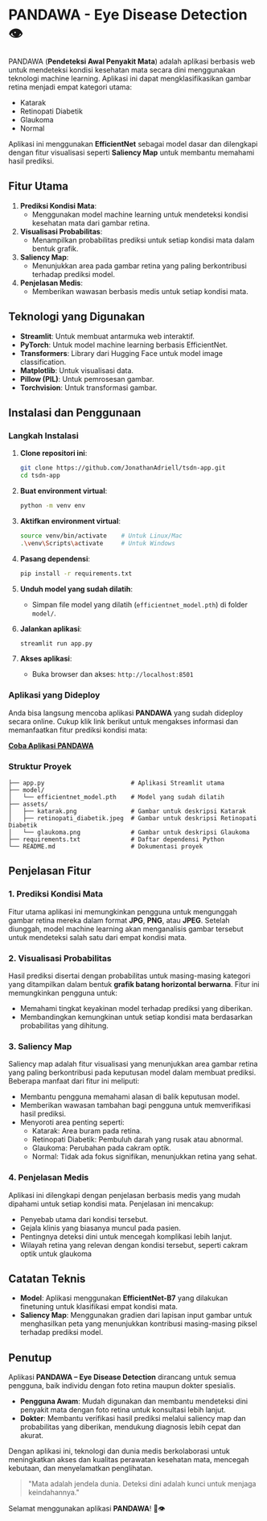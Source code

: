 # PANDAWA - Eye Disease Detection 👁️

PANDAWA (**Pendeteksi Awal Penyakit Mata**) adalah aplikasi berbasis web untuk mendeteksi kondisi kesehatan mata secara dini menggunakan teknologi machine learning. Aplikasi ini dapat mengklasifikasikan gambar retina menjadi empat kategori utama: 

- Katarak
- Retinopati Diabetik
- Glaukoma
- Normal

Aplikasi ini menggunakan **EfficientNet** sebagai model dasar dan dilengkapi dengan fitur visualisasi seperti **Saliency Map** untuk membantu memahami hasil prediksi.

## Fitur Utama

1. **Prediksi Kondisi Mata**: 
   - Menggunakan model machine learning untuk mendeteksi kondisi kesehatan mata dari gambar retina.
2. **Visualisasi Probabilitas**:
   - Menampilkan probabilitas prediksi untuk setiap kondisi mata dalam bentuk grafik.
3. **Saliency Map**:
   - Menunjukkan area pada gambar retina yang paling berkontribusi terhadap prediksi model.
4. **Penjelasan Medis**:
   - Memberikan wawasan berbasis medis untuk setiap kondisi mata.

## Teknologi yang Digunakan

- **Streamlit**: Untuk membuat antarmuka web interaktif.
- **PyTorch**: Untuk model machine learning berbasis EfficientNet.
- **Transformers**: Library dari Hugging Face untuk model image classification.
- **Matplotlib**: Untuk visualisasi data.
- **Pillow (PIL)**: Untuk pemrosesan gambar.
- **Torchvision**: Untuk transformasi gambar.

## Instalasi dan Penggunaan


### Langkah Instalasi

1. **Clone repositori ini**:
   ```bash
   git clone https://github.com/JonathanAdriell/tsdn-app.git
   cd tsdn-app
   ```

2. **Buat environment virtual**:
   ```bash
   python -m venv env
   ```

3. **Aktifkan environment virtual**:
   ```bash
   source venv/bin/activate    # Untuk Linux/Mac
   .\venv\Scripts\activate     # Untuk Windows
   ```

4. **Pasang dependensi**:
   ```bash
   pip install -r requirements.txt
   ```

5. **Unduh model yang sudah dilatih**:
   - Simpan file model yang dilatih (`efficientnet_model.pth`) di folder `model/`.

6. **Jalankan aplikasi**:
   ```bash
   streamlit run app.py
   ```

7. **Akses aplikasi**:
   - Buka browser dan akses: `http://localhost:8501`


### Aplikasi yang Dideploy

Anda bisa langsung mencoba aplikasi **PANDAWA** yang sudah dideploy secara online. Cukup klik link berikut untuk mengakses informasi dan memanfaatkan fitur prediksi kondisi mata:

[**Coba Aplikasi PANDAWA**](https://eye-disease-classification.streamlit.app/)


### Struktur Proyek

```plaintext
├── app.py                        # Aplikasi Streamlit utama
├── model/
│   └── efficientnet_model.pth    # Model yang sudah dilatih
├── assets/
│   ├── katarak.png               # Gambar untuk deskripsi Katarak
│   ├── retinopati_diabetik.jpeg  # Gambar untuk deskripsi Retinopati Diabetik
│   └── glaukoma.png              # Gambar untuk deskripsi Glaukoma
├── requirements.txt              # Daftar dependensi Python
└── README.md                     # Dokumentasi proyek
```

## Penjelasan Fitur

### 1. **Prediksi Kondisi Mata**
Fitur utama aplikasi ini memungkinkan pengguna untuk mengunggah gambar retina mereka dalam format **JPG**, **PNG**, atau **JPEG**. Setelah diunggah, model
machine learning akan menganalisis gambar tersebut untuk mendeteksi salah satu dari empat kondisi mata.

### 2. **Visualisasi Probabilitas**
Hasil prediksi disertai dengan probabilitas untuk masing-masing kategori yang ditampilkan dalam bentuk **grafik batang horizontal berwarna**. Fitur ini memungkinkan pengguna untuk:

- Memahami tingkat keyakinan model terhadap prediksi yang diberikan.
- Membandingkan kemungkinan untuk setiap kondisi mata berdasarkan probabilitas yang dihitung.

### 3. **Saliency Map**
Saliency map adalah fitur visualisasi yang menunjukkan area gambar retina yang paling berkontribusi pada keputusan model dalam membuat prediksi. Beberapa manfaat dari fitur ini meliputi:

- Membantu pengguna memahami alasan di balik keputusan model.
- Memberikan wawasan tambahan bagi pengguna untuk memverifikasi hasil prediksi.
- Menyoroti area penting seperti:
  - Katarak: Area buram pada retina.
  - Retinopati Diabetik: Pembuluh darah yang rusak atau abnormal.
  - Glaukoma: Perubahan pada cakram optik.
  - Normal: Tidak ada fokus signifikan, menunjukkan retina yang sehat.

### 4. **Penjelasan Medis**
Aplikasi ini dilengkapi dengan penjelasan berbasis medis yang mudah dipahami untuk setiap kondisi mata. Penjelasan ini mencakup:

- Penyebab utama dari kondisi tersebut.
- Gejala klinis yang biasanya muncul pada pasien.
- Pentingnya deteksi dini untuk mencegah komplikasi lebih lanjut.
- Wilayah retina yang relevan dengan kondisi tersebut, seperti cakram optik untuk glaukoma

## Catatan Teknis

- **Model**: Aplikasi menggunakan **EfficientNet-B7** yang dilakukan finetuning untuk klasifikasi empat kondisi mata.
- **Saliency Map**: Menggunakan gradien dari lapisan input gambar untuk menghasilkan peta yang menunjukkan kontribusi masing-masing piksel terhadap prediksi model.

## Penutup

Aplikasi **PANDAWA – Eye Disease Detection** dirancang untuk semua pengguna, baik individu dengan foto retina maupun dokter spesialis.

- **Pengguna Awam**: Mudah digunakan dan membantu mendeteksi dini penyakit mata dengan foto retina untuk konsultasi lebih lanjut.
- **Dokter**: Membantu verifikasi hasil prediksi melalui saliency map dan probabilitas yang diberikan, mendukung diagnosis lebih cepat dan akurat.

Dengan aplikasi ini, teknologi dan dunia medis berkolaborasi untuk meningkatkan akses dan kualitas perawatan kesehatan mata, mencegah kebutaan, dan menyelamatkan penglihatan.

> "Mata adalah jendela dunia. Deteksi dini adalah kunci untuk menjaga keindahannya."  

Selamat menggunakan aplikasi **PANDAWA**! 🌟👁️  
